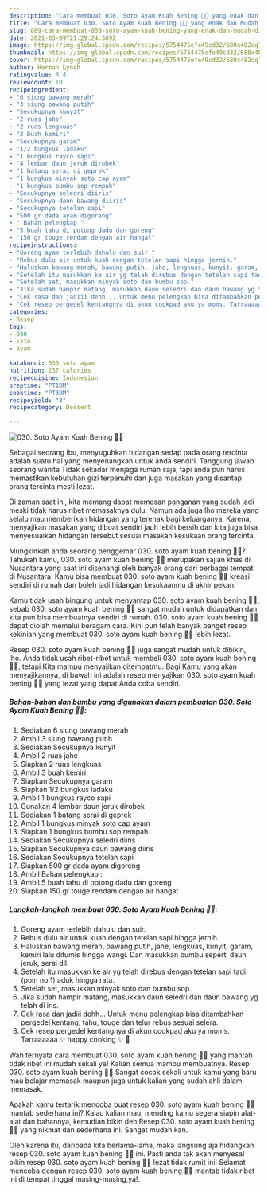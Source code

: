 ```yaml
---
description: "Cara membuat 030. Soto Ayam Kuah Bening 💯💜 yang enak dan Mudah Dibuat"
title: "Cara membuat 030. Soto Ayam Kuah Bening 💯💜 yang enak dan Mudah Dibuat"
slug: 889-cara-membuat-030-soto-ayam-kuah-bening-yang-enak-dan-mudah-dibuat
date: 2021-03-09T21:29:24.389Z
image: https://img-global.cpcdn.com/recipes/5754475efe49cd32/680x482cq70/030-soto-ayam-kuah-bening-💯💜-foto-resep-utama.jpg
thumbnail: https://img-global.cpcdn.com/recipes/5754475efe49cd32/680x482cq70/030-soto-ayam-kuah-bening-💯💜-foto-resep-utama.jpg
cover: https://img-global.cpcdn.com/recipes/5754475efe49cd32/680x482cq70/030-soto-ayam-kuah-bening-💯💜-foto-resep-utama.jpg
author: Herman Lynch
ratingvalue: 4.4
reviewcount: 10
recipeingredient:
- "6 siung bawang merah"
- "3 siung bawang putih"
- "Secukupnya kunyit"
- "2 ruas jahe"
- "2 ruas lengkuas"
- "3 buah kemiri"
- "Secukupnya garam"
- "1/2 bungkus ladaku"
- "1 bungkus rayco sapi"
- "4 lembar daun jeruk dirobek"
- "1 batang serai di geprek"
- "1 bungkus minyak soto cap ayam"
- "1 bungkus bumbu sop rempah"
- "Secukupnya seledri diiris"
- "Secukupnya daun bawang diiris"
- "Secukupnya tetelan sapi"
- "500 gr dada ayam digoreng"
- " Bahan pelengkap "
- "5 buah tahu di potong dadu dan goreng"
- "150 gr touge rendam dengan air hangat"
recipeinstructions:
- "Goreng ayam terlebih dahulu dan suir."
- "Rebus dulu air untuk kuah dengan tetelan sapi hingga jernih."
- "Haluskan bawang merah, bawang putih, jahe, lengkuas, kunyit, garam, kemiri lalu ditumis hingga wangi. Dan masukkan bumbu seperti daun jeruk, serai dll."
- "Setelah itu masukkan ke air yg telah direbus dengan tetelan sapi tadi (poin no 1) aduk hingga rata."
- "Setelah set, masukkan minyak soto dan bumbu sop."
- "Jika sudah hampir matang, masukkan daun seledri dan daun bawang yg telah di iris."
- "Cek rasa dan jadiii dehh... Untuk menu pelengkap bisa ditambahkan pergedel kentang, tahu, touge dan telur rebus sesuai selera."
- "Cek resep pergedel kentangnya di akun cookpad aku ya moms. Tarraaaaaa ✨ happy cooking ✨ 🤗"
categories:
- Resep
tags:
- 030
- soto
- ayam

katakunci: 030 soto ayam 
nutrition: 237 calories
recipecuisine: Indonesian
preptime: "PT18M"
cooktime: "PT38M"
recipeyield: "3"
recipecategory: Dessert

---
```



![030. Soto Ayam Kuah Bening 💯💜](https://img-global.cpcdn.com/recipes/5754475efe49cd32/680x482cq70/030-soto-ayam-kuah-bening-💯💜-foto-resep-utama.jpg)

Sebagai seorang ibu, menyuguhkan hidangan sedap pada orang tercinta adalah suatu hal yang menyenangkan untuk anda sendiri. Tanggung jawab seorang  wanita Tidak sekadar menjaga rumah saja, tapi anda pun harus memastikan kebutuhan gizi terpenuhi dan juga masakan yang disantap orang tercinta mesti lezat.

Di zaman  saat ini, kita memang dapat memesan panganan yang sudah jadi meski tidak harus ribet memasaknya dulu. Namun ada juga lho mereka yang selalu mau memberikan hidangan yang terenak bagi keluarganya. Karena, menyajikan masakan yang dibuat sendiri jauh lebih bersih dan kita juga bisa menyesuaikan hidangan tersebut sesuai masakan kesukaan orang tercinta. 



Mungkinkah anda seorang penggemar 030. soto ayam kuah bening 💯💜?. Tahukah kamu, 030. soto ayam kuah bening 💯💜 merupakan sajian khas di Nusantara yang saat ini disenangi oleh banyak orang dari berbagai tempat di Nusantara. Kamu bisa membuat 030. soto ayam kuah bening 💯💜 kreasi sendiri di rumah dan boleh jadi hidangan kesukaanmu di akhir pekan.

Kamu tidak usah bingung untuk menyantap 030. soto ayam kuah bening 💯💜, sebab 030. soto ayam kuah bening 💯💜 sangat mudah untuk didapatkan dan kita pun bisa membuatnya sendiri di rumah. 030. soto ayam kuah bening 💯💜 dapat diolah memalui beragam cara. Kini pun telah banyak banget resep kekinian yang membuat 030. soto ayam kuah bening 💯💜 lebih lezat.

Resep 030. soto ayam kuah bening 💯💜 juga sangat mudah untuk dibikin, lho. Anda tidak usah ribet-ribet untuk membeli 030. soto ayam kuah bening 💯💜, tetapi Kita mampu menyajikan ditempatmu. Bagi Kamu yang akan menyajikannya, di bawah ini adalah resep menyajikan 030. soto ayam kuah bening 💯💜 yang lezat yang dapat Anda coba sendiri.

<!--inarticleads1-->

##### Bahan-bahan dan bumbu yang digunakan dalam pembuatan 030. Soto Ayam Kuah Bening 💯💜:

1. Sediakan 6 siung bawang merah
1. Ambil 3 siung bawang putih
1. Sediakan Secukupnya kunyit
1. Ambil 2 ruas jahe
1. Siapkan 2 ruas lengkuas
1. Ambil 3 buah kemiri
1. Siapkan Secukupnya garam
1. Siapkan 1/2 bungkus ladaku
1. Ambil 1 bungkus rayco sapi
1. Gunakan 4 lembar daun jeruk dirobek
1. Sediakan 1 batang serai di geprek
1. Ambil 1 bungkus minyak soto cap ayam
1. Siapkan 1 bungkus bumbu sop rempah
1. Sediakan Secukupnya seledri diiris
1. Siapkan Secukupnya daun bawang diiris
1. Sediakan Secukupnya tetelan sapi
1. Siapkan 500 gr dada ayam digoreng
1. Ambil  Bahan pelengkap :
1. Ambil 5 buah tahu di potong dadu dan goreng
1. Siapkan 150 gr touge rendam dengan air hangat




<!--inarticleads2-->

##### Langkah-langkah membuat 030. Soto Ayam Kuah Bening 💯💜:

1. Goreng ayam terlebih dahulu dan suir.
1. Rebus dulu air untuk kuah dengan tetelan sapi hingga jernih.
1. Haluskan bawang merah, bawang putih, jahe, lengkuas, kunyit, garam, kemiri lalu ditumis hingga wangi. Dan masukkan bumbu seperti daun jeruk, serai dll.
1. Setelah itu masukkan ke air yg telah direbus dengan tetelan sapi tadi (poin no 1) aduk hingga rata.
1. Setelah set, masukkan minyak soto dan bumbu sop.
1. Jika sudah hampir matang, masukkan daun seledri dan daun bawang yg telah di iris.
1. Cek rasa dan jadiii dehh... Untuk menu pelengkap bisa ditambahkan pergedel kentang, tahu, touge dan telur rebus sesuai selera.
1. Cek resep pergedel kentangnya di akun cookpad aku ya moms. Tarraaaaaa ✨ happy cooking ✨ 🤗




Wah ternyata cara membuat 030. soto ayam kuah bening 💯💜 yang mantab tidak ribet ini mudah sekali ya! Kalian semua mampu membuatnya. Resep 030. soto ayam kuah bening 💯💜 Sangat cocok sekali untuk kamu yang baru mau belajar memasak maupun juga untuk kalian yang sudah ahli dalam memasak.

Apakah kamu tertarik mencoba buat resep 030. soto ayam kuah bening 💯💜 mantab sederhana ini? Kalau kalian mau, mending kamu segera siapin alat-alat dan bahannya, kemudian bikin deh Resep 030. soto ayam kuah bening 💯💜 yang nikmat dan sederhana ini. Sangat mudah kan. 

Oleh karena itu, daripada kita berlama-lama, maka langsung aja hidangkan resep 030. soto ayam kuah bening 💯💜 ini. Pasti anda tak akan menyesal bikin resep 030. soto ayam kuah bening 💯💜 lezat tidak rumit ini! Selamat mencoba dengan resep 030. soto ayam kuah bening 💯💜 mantab tidak ribet ini di tempat tinggal masing-masing,ya!.

